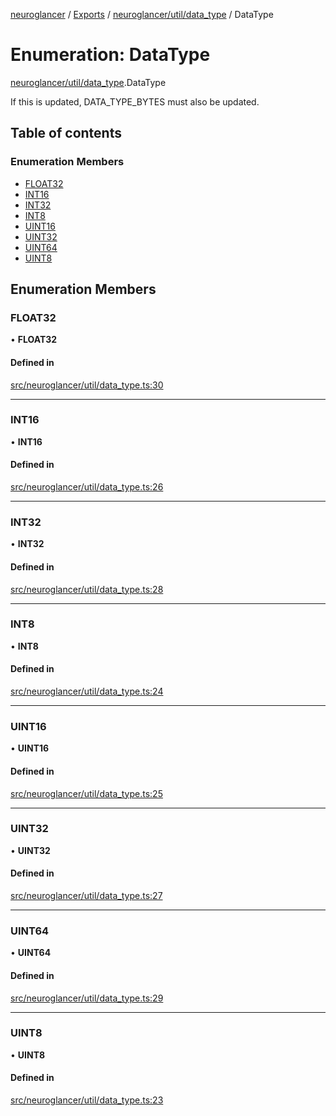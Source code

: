 [neuroglancer](../README.md) / [Exports](../modules.md) / [neuroglancer/util/data\_type](../modules/neuroglancer_util_data_type.md) / DataType

# Enumeration: DataType

[neuroglancer/util/data_type](../modules/neuroglancer_util_data_type.md).DataType

If this is updated, DATA_TYPE_BYTES must also be updated.

## Table of contents

### Enumeration Members

- [FLOAT32](neuroglancer_util_data_type.DataType.md#float32)
- [INT16](neuroglancer_util_data_type.DataType.md#int16)
- [INT32](neuroglancer_util_data_type.DataType.md#int32)
- [INT8](neuroglancer_util_data_type.DataType.md#int8)
- [UINT16](neuroglancer_util_data_type.DataType.md#uint16)
- [UINT32](neuroglancer_util_data_type.DataType.md#uint32)
- [UINT64](neuroglancer_util_data_type.DataType.md#uint64)
- [UINT8](neuroglancer_util_data_type.DataType.md#uint8)

## Enumeration Members

### FLOAT32

• **FLOAT32**

#### Defined in

[src/neuroglancer/util/data_type.ts:30](https://github.com/ActiveBrainAtlas2/neuroglancer/blob/034b457d/src/neuroglancer/util/data_type.ts#L30)

___

### INT16

• **INT16**

#### Defined in

[src/neuroglancer/util/data_type.ts:26](https://github.com/ActiveBrainAtlas2/neuroglancer/blob/034b457d/src/neuroglancer/util/data_type.ts#L26)

___

### INT32

• **INT32**

#### Defined in

[src/neuroglancer/util/data_type.ts:28](https://github.com/ActiveBrainAtlas2/neuroglancer/blob/034b457d/src/neuroglancer/util/data_type.ts#L28)

___

### INT8

• **INT8**

#### Defined in

[src/neuroglancer/util/data_type.ts:24](https://github.com/ActiveBrainAtlas2/neuroglancer/blob/034b457d/src/neuroglancer/util/data_type.ts#L24)

___

### UINT16

• **UINT16**

#### Defined in

[src/neuroglancer/util/data_type.ts:25](https://github.com/ActiveBrainAtlas2/neuroglancer/blob/034b457d/src/neuroglancer/util/data_type.ts#L25)

___

### UINT32

• **UINT32**

#### Defined in

[src/neuroglancer/util/data_type.ts:27](https://github.com/ActiveBrainAtlas2/neuroglancer/blob/034b457d/src/neuroglancer/util/data_type.ts#L27)

___

### UINT64

• **UINT64**

#### Defined in

[src/neuroglancer/util/data_type.ts:29](https://github.com/ActiveBrainAtlas2/neuroglancer/blob/034b457d/src/neuroglancer/util/data_type.ts#L29)

___

### UINT8

• **UINT8**

#### Defined in

[src/neuroglancer/util/data_type.ts:23](https://github.com/ActiveBrainAtlas2/neuroglancer/blob/034b457d/src/neuroglancer/util/data_type.ts#L23)
